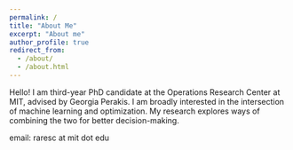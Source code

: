 ```yaml
---
permalink: /
title: "About Me"
excerpt: "About me"
author_profile: true
redirect_from: 
  - /about/
  - /about.html
---
```

Hello! I am third-year PhD candidate at the Operations Research Center at MIT, advised by Georgia Perakis. I am broadly interested in the intersection of machine learning and optimization. My research explores ways of combining the two for better decision-making. 

email: raresc at mit dot edu
